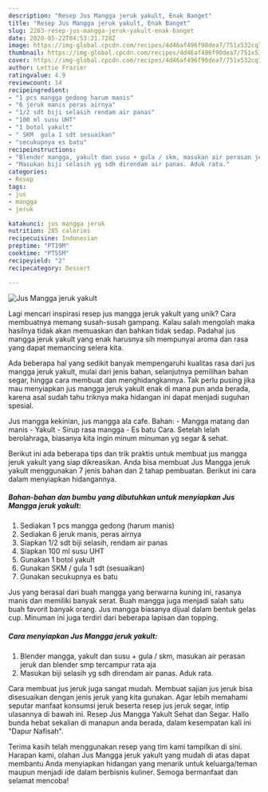```yaml
---
description: "Resep Jus Mangga jeruk yakult, Enak Banget"
title: "Resep Jus Mangga jeruk yakult, Enak Banget"
slug: 2283-resep-jus-mangga-jeruk-yakult-enak-banget
date: 2020-05-22T04:53:21.728Z
image: https://img-global.cpcdn.com/recipes/4d46af496f90dea7/751x532cq70/jus-mangga-jeruk-yakult-foto-resep-utama.jpg
thumbnail: https://img-global.cpcdn.com/recipes/4d46af496f90dea7/751x532cq70/jus-mangga-jeruk-yakult-foto-resep-utama.jpg
cover: https://img-global.cpcdn.com/recipes/4d46af496f90dea7/751x532cq70/jus-mangga-jeruk-yakult-foto-resep-utama.jpg
author: Lettie Frazier
ratingvalue: 4.9
reviewcount: 14
recipeingredient:
- "1 pcs mangga gedong harum manis"
- "6 jeruk manis peras airnya"
- "1/2 sdt biji selasih rendam air panas"
- "100 ml susu UHT"
- "1 botol yakult"
- " SKM  gula 1 sdt sesuaikan"
- "secukupnya es batu"
recipeinstructions:
- "Blender mangga, yakult dan susu + gula / skm, masukan air perasan jeruk dan blender smp tercampur rata aja"
- "Masukan biji selasih yg sdh direndam air panas. Aduk rata."
categories:
- Resep
tags:
- jus
- mangga
- jeruk

katakunci: jus mangga jeruk 
nutrition: 285 calories
recipecuisine: Indonesian
preptime: "PT19M"
cooktime: "PT55M"
recipeyield: "2"
recipecategory: Dessert

---
```



![Jus Mangga jeruk yakult](https://img-global.cpcdn.com/recipes/4d46af496f90dea7/751x532cq70/jus-mangga-jeruk-yakult-foto-resep-utama.jpg)

Lagi mencari inspirasi resep jus mangga jeruk yakult yang unik? Cara membuatnya memang susah-susah gampang. Kalau salah mengolah maka hasilnya tidak akan memuaskan dan bahkan tidak sedap. Padahal jus mangga jeruk yakult yang enak harusnya sih mempunyai aroma dan rasa yang dapat memancing selera kita.

Ada beberapa hal yang sedikit banyak mempengaruhi kualitas rasa dari jus mangga jeruk yakult, mulai dari jenis bahan, selanjutnya pemilihan bahan segar, hingga cara membuat dan menghidangkannya. Tak perlu pusing jika mau menyiapkan jus mangga jeruk yakult enak di mana pun anda berada, karena asal sudah tahu triknya maka hidangan ini dapat menjadi suguhan spesial.

Jus mangga kekinian, jus mangga ala cafe. Bahan: - Mangga matang dan manis - Yakult - Sirup rasa mangga - Es batu Cara. Setelah lelah berolahraga, biasanya kita ingin minum minuman yg segar &amp; sehat.


Berikut ini ada beberapa tips dan trik praktis untuk membuat jus mangga jeruk yakult yang siap dikreasikan. Anda bisa membuat Jus Mangga jeruk yakult menggunakan 7 jenis bahan dan 2 tahap pembuatan. Berikut ini cara dalam menyiapkan hidangannya.

<!--inarticleads1-->

##### Bahan-bahan dan bumbu yang dibutuhkan untuk menyiapkan Jus Mangga jeruk yakult:

1. Sediakan 1 pcs mangga gedong (harum manis)
1. Sediakan 6 jeruk manis, peras airnya
1. Siapkan 1/2 sdt biji selasih, rendam air panas
1. Siapkan 100 ml susu UHT
1. Gunakan 1 botol yakult
1. Gunakan  SKM / gula 1 sdt (sesuaikan)
1. Gunakan secukupnya es batu


Jus yang berasal dari buah mangga yang berwarna kuning ini, rasanya manis dan memiliki banyak serat. Buah mangga juga menjadi salah satu buah favorit banyak orang. Jus mangga biasanya dijual dalam bentuk gelas cup. Minuman ini juga terdiri dari beberapa lapisan dan topping. 

<!--inarticleads2-->

##### Cara menyiapkan Jus Mangga jeruk yakult:

1. Blender mangga, yakult dan susu + gula / skm, masukan air perasan jeruk dan blender smp tercampur rata aja
1. Masukan biji selasih yg sdh direndam air panas. Aduk rata.


Cara membuat jus jeruk juga sangat mudah. Membuat sajian jus jeruk bisa disesuaikan dengan jenis jeruk yang kita gunakan. Agar lebih memahami seputar manfaat konsumsi jeruk beserta resep jus jeruk segar, intip ulasannya di bawah ini. Resep Jus Mangga Yakult Sehat dan Segar. Hallo bunda hebat sekalian di manapun anda berada, dalam kesempatan kali ini &#34;Dapur Nafisah&#34;. 

Terima kasih telah menggunakan resep yang tim kami tampilkan di sini. Harapan kami, olahan Jus Mangga jeruk yakult yang mudah di atas dapat membantu Anda menyiapkan hidangan yang menarik untuk keluarga/teman maupun menjadi ide dalam berbisnis kuliner. Semoga bermanfaat dan selamat mencoba!
